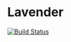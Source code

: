 # Lavender
[![Build Status](https://travis-ci.org/reeshadarrel/Lavender.svg?branch=master)](https://travis-ci.org/reeshadarrel/Lavender)
